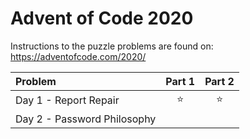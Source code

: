 # Advent of Code 2020

Instructions to the puzzle problems are found on: https://adventofcode.com/2020/

| **Problem**                 | Part 1 | Part 2 |
|:----------------------------|:------:|:------:|
| Day 1 - Report Repair       | :star: | :star: |
| Day 2 - Password Philosophy |  |  |
